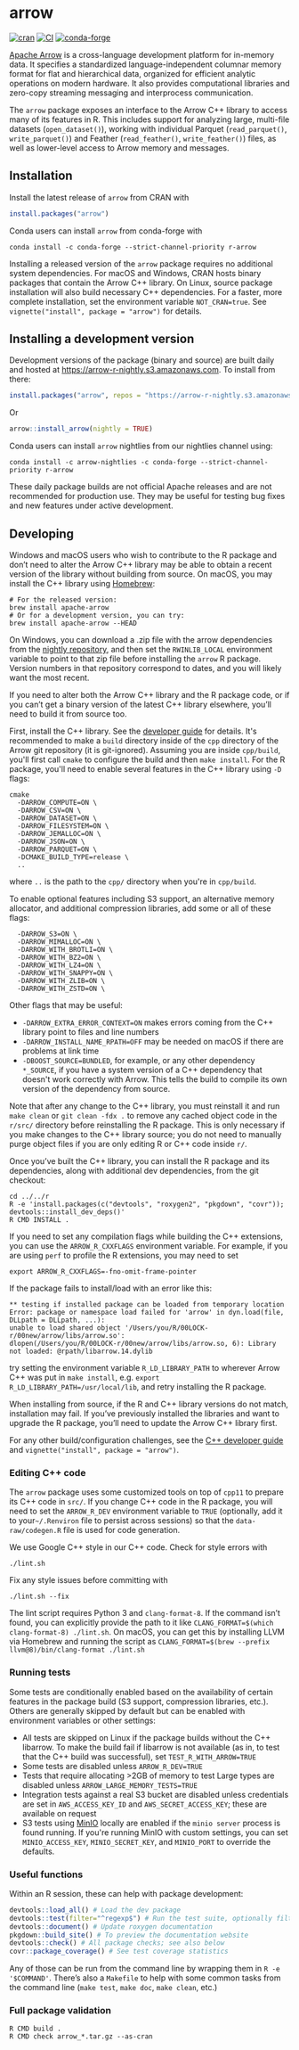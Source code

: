 # arrow

[![cran](https://www.r-pkg.org/badges/version-last-release/arrow)](https://cran.r-project.org/package=arrow)
[![CI](https://github.com/apache/arrow/workflows/R/badge.svg?event=push)](https://github.com/apache/arrow/actions?query=workflow%3AR+branch%3Amaster+event%3Apush)
[![conda-forge](https://img.shields.io/conda/vn/conda-forge/r-arrow.svg)](https://anaconda.org/conda-forge/r-arrow)

[Apache Arrow](https://arrow.apache.org/) is a cross-language
development platform for in-memory data. It specifies a standardized
language-independent columnar memory format for flat and hierarchical
data, organized for efficient analytic operations on modern hardware. It
also provides computational libraries and zero-copy streaming messaging
and interprocess communication.

The `arrow` package exposes an interface to the Arrow C++ library to
access many of its features in R. This includes support for analyzing
large, multi-file datasets (`open_dataset()`), working with individual
Parquet (`read_parquet()`, `write_parquet()`) and Feather
(`read_feather()`, `write_feather()`) files, as well as lower-level
access to Arrow memory and messages.

## Installation

Install the latest release of `arrow` from CRAN with

```r
install.packages("arrow")
```

Conda users can install `arrow` from conda-forge with

```
conda install -c conda-forge --strict-channel-priority r-arrow
```

Installing a released version of the `arrow` package requires no
additional system dependencies. For macOS and Windows, CRAN hosts binary
packages that contain the Arrow C++ library. On Linux, source package
installation will also build necessary C++ dependencies. For a faster,
more complete installation, set the environment variable `NOT_CRAN=true`.
See `vignette("install", package = "arrow")` for details.

## Installing a development version

Development versions of the package (binary and source) are built daily and hosted at
<https://arrow-r-nightly.s3.amazonaws.com>. To install from there:

``` r
install.packages("arrow", repos = "https://arrow-r-nightly.s3.amazonaws.com")
```

Or

```r
arrow::install_arrow(nightly = TRUE)
```

Conda users can install `arrow` nightlies from our nightlies channel using:

```
conda install -c arrow-nightlies -c conda-forge --strict-channel-priority r-arrow
```

These daily package builds are not official Apache releases and are not
recommended for production use. They may be useful for testing bug fixes
and new features under active development.

## Developing

Windows and macOS users who wish to contribute to the R package and
don’t need to alter the Arrow C++ library may be able to obtain a
recent version of the library without building from source. On macOS,
you may install the C++ library using [Homebrew](https://brew.sh/):

``` shell
# For the released version:
brew install apache-arrow
# Or for a development version, you can try:
brew install apache-arrow --HEAD
```

On Windows, you can download a .zip file with the arrow dependencies from the
[nightly repository](https://dl.bintray.com/ursalabs/arrow-r/libarrow/bin/windows/),
and then set the `RWINLIB_LOCAL` environment variable to point to that
zip file before installing the `arrow` R package. Version numbers in that
repository correspond to dates, and you will likely want the most recent.

If you need to alter both the Arrow C++ library and the R package code,
or if you can’t get a binary version of the latest C++ library
elsewhere, you’ll need to build it from source too.

First, install the C++ library. See the [developer
guide](https://arrow.apache.org/docs/developers/cpp/building.html) for details.
It's recommended to make a `build` directory inside of the `cpp` directory of
the Arrow git repository (it is git-ignored). Assuming you are inside `cpp/build`,
you'll first call `cmake` to configure the build and then `make install`.
For the R package, you'll need to enable several features in the C++ library
using `-D` flags:

```
cmake
  -DARROW_COMPUTE=ON \
  -DARROW_CSV=ON \
  -DARROW_DATASET=ON \
  -DARROW_FILESYSTEM=ON \
  -DARROW_JEMALLOC=ON \
  -DARROW_JSON=ON \
  -DARROW_PARQUET=ON \
  -DCMAKE_BUILD_TYPE=release \
  ..
```

where `..` is the path to the `cpp/` directory when you're in `cpp/build`.

To enable optional features including S3 support, an alternative memory allocator, and additional compression libraries, add some or all of these flags:

```
  -DARROW_S3=ON \
  -DARROW_MIMALLOC=ON \
  -DARROW_WITH_BROTLI=ON \
  -DARROW_WITH_BZ2=ON \
  -DARROW_WITH_LZ4=ON \
  -DARROW_WITH_SNAPPY=ON \
  -DARROW_WITH_ZLIB=ON \
  -DARROW_WITH_ZSTD=ON \
```

Other flags that may be useful:

* `-DARROW_EXTRA_ERROR_CONTEXT=ON` makes errors coming from the C++ library point to files and line numbers
* `-DARROW_INSTALL_NAME_RPATH=OFF` may be needed on macOS if there are problems at link time
* `-DBOOST_SOURCE=BUNDLED`, for example, or any other dependency `*_SOURCE`, if you have a system version of a C++ dependency that doesn't work correctly with Arrow. This tells the build to compile its own version of the dependency from source.

Note that after any change to the C++ library, you must reinstall it and
run `make clean` or `git clean -fdx .` to remove any cached object code
in the `r/src/` directory before reinstalling the R package. This is
only necessary if you make changes to the C++ library source; you do not
need to manually purge object files if you are only editing R or C++
code inside `r/`.

Once you’ve built the C++ library, you can install the R package and its
dependencies, along with additional dev dependencies, from the git
checkout:

``` shell
cd ../../r
R -e 'install.packages(c("devtools", "roxygen2", "pkgdown", "covr")); devtools::install_dev_deps()'
R CMD INSTALL .
```

If you need to set any compilation flags while building the C++
extensions, you can use the `ARROW_R_CXXFLAGS` environment variable. For
example, if you are using `perf` to profile the R extensions, you may
need to set

``` shell
export ARROW_R_CXXFLAGS=-fno-omit-frame-pointer
```

If the package fails to install/load with an error like this:

    ** testing if installed package can be loaded from temporary location
    Error: package or namespace load failed for 'arrow' in dyn.load(file, DLLpath = DLLpath, ...):
    unable to load shared object '/Users/you/R/00LOCK-r/00new/arrow/libs/arrow.so':
    dlopen(/Users/you/R/00LOCK-r/00new/arrow/libs/arrow.so, 6): Library not loaded: @rpath/libarrow.14.dylib

try setting the environment variable `R_LD_LIBRARY_PATH` to wherever
Arrow C++ was put in `make install`, e.g. `export
R_LD_LIBRARY_PATH=/usr/local/lib`, and retry installing the R package.

When installing from source, if the R and C++ library versions do not
match, installation may fail. If you’ve previously installed the
libraries and want to upgrade the R package, you’ll need to update the
Arrow C++ library first.

For any other build/configuration challenges, see the [C++ developer
guide](https://arrow.apache.org/docs/developers/cpp/building.html) and
`vignette("install", package = "arrow")`.

### Editing C++ code

The `arrow` package uses some customized tools on top of `cpp11` to
prepare its C++ code in `src/`. If you change C++ code in the R package,
you will need to set the `ARROW_R_DEV` environment variable to `TRUE`
(optionally, add it to your`~/.Renviron` file to persist across
sessions) so that the `data-raw/codegen.R` file is used for code
generation.

We use Google C++ style in our C++ code. Check for style errors with

    ./lint.sh

Fix any style issues before committing with

    ./lint.sh --fix

The lint script requires Python 3 and `clang-format-8`. If the command
isn’t found, you can explicitly provide the path to it like
`CLANG_FORMAT=$(which clang-format-8) ./lint.sh`. On macOS, you can get
this by installing LLVM via Homebrew and running the script as
`CLANG_FORMAT=$(brew --prefix llvm@8)/bin/clang-format ./lint.sh`

### Running tests

Some tests are conditionally enabled based on the availability of certain
features in the package build (S3 support, compression libraries, etc.).
Others are generally skipped by default but can be enabled with environment
variables or other settings:

* All tests are skipped on Linux if the package builds without the C++ libarrow.
  To make the build fail if libarrow is not available (as in, to test that
  the C++ build was successful), set `TEST_R_WITH_ARROW=TRUE`
* Some tests are disabled unless `ARROW_R_DEV=TRUE`
* Tests that require allocating >2GB of memory to test Large types are disabled
  unless `ARROW_LARGE_MEMORY_TESTS=TRUE`
* Integration tests against a real S3 bucket are disabled unless credentials
  are set in `AWS_ACCESS_KEY_ID` and `AWS_SECRET_ACCESS_KEY`; these are available
  on request
* S3 tests using [MinIO](https://min.io/) locally are enabled if the
  `minio server` process is found running. If you're running MinIO with custom
  settings, you can set `MINIO_ACCESS_KEY`, `MINIO_SECRET_KEY`, and
  `MINIO_PORT` to override the defaults.

### Useful functions

Within an R session, these can help with package development:

``` r
devtools::load_all() # Load the dev package
devtools::test(filter="^regexp$") # Run the test suite, optionally filtering file names
devtools::document() # Update roxygen documentation
pkgdown::build_site() # To preview the documentation website
devtools::check() # All package checks; see also below
covr::package_coverage() # See test coverage statistics
```

Any of those can be run from the command line by wrapping them in `R -e
'$COMMAND'`. There’s also a `Makefile` to help with some common tasks
from the command line (`make test`, `make doc`, `make clean`, etc.)

### Full package validation

``` shell
R CMD build .
R CMD check arrow_*.tar.gz --as-cran
```
